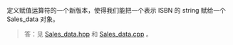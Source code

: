 定义赋值运算符的一个新版本，使得我们能把一个表示 ISBN 的 string 赋给一个 Sales_data 对象。

> 答：见 [Sales_data.hpp](../../lib/Sales_data.hpp) 和 [Sales_data.cpp](../../lib/Sales_data.cpp) 。
